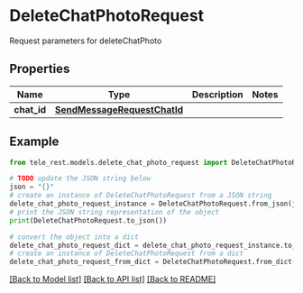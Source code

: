 # DeleteChatPhotoRequest

Request parameters for deleteChatPhoto

## Properties

Name | Type | Description | Notes
------------ | ------------- | ------------- | -------------
**chat_id** | [**SendMessageRequestChatId**](SendMessageRequestChatId.md) |  | 

## Example

```python
from tele_rest.models.delete_chat_photo_request import DeleteChatPhotoRequest

# TODO update the JSON string below
json = "{}"
# create an instance of DeleteChatPhotoRequest from a JSON string
delete_chat_photo_request_instance = DeleteChatPhotoRequest.from_json(json)
# print the JSON string representation of the object
print(DeleteChatPhotoRequest.to_json())

# convert the object into a dict
delete_chat_photo_request_dict = delete_chat_photo_request_instance.to_dict()
# create an instance of DeleteChatPhotoRequest from a dict
delete_chat_photo_request_from_dict = DeleteChatPhotoRequest.from_dict(delete_chat_photo_request_dict)
```
[[Back to Model list]](../README.md#documentation-for-models) [[Back to API list]](../README.md#documentation-for-api-endpoints) [[Back to README]](../README.md)


